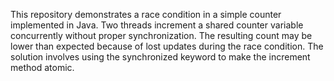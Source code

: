 This repository demonstrates a race condition in a simple counter implemented in Java.  Two threads increment a shared counter variable concurrently without proper synchronization. The resulting count may be lower than expected because of lost updates during the race condition. The solution involves using the synchronized keyword to make the increment method atomic.
